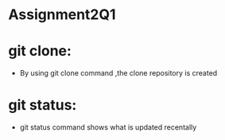 # Assignment2Q1
# git clone:
- By using git clone command ,the clone repository is created
# git status:
- git status command shows what is updated recentally